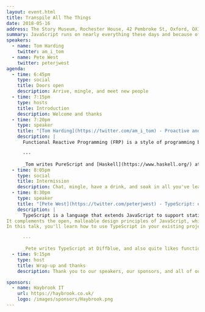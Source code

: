 ```yaml
---
layout: event.html
title: Transpile All The Things
date: 2018-05-16
address: The Story Museum, Rochester House, 42 Pembroke St, Oxford, OX11BP
summary: JavaScript runs on nearly everything these days and because of this, nearly everything compiles to JavaScript. This month we'll be taking a look at two languages that generate JavaScript - PureScript and TypeScript.
speakers:
  - name: Tom Harding
    twitter: am_i_tom
  - name: Pete West
    twitter: peterjwest
agenda:
  - time: 6:45pm
    type: social
    title: Doors open
    description: Arrive, mingle, and meet new people
  - time: 7:15pm
    type: hosts
    title: Introduction
    description: Welcome and thanks
  - time: 7:20pm
    type: speaker
    title: "[Tom Harding](https://twitter.com/am_i_tom) - Proactive and Reactive Behaviour"
    description: |
      Functional Reactive Programming (FRP) is a style of programming based on event streams such as system clock ticks, network traffic, or even keyboard input. In this talk we'll use [PureScript](http://www.purescript.org/), a compile-to-JS language, to explore the concepts of FRP, learn a little bit of functional programming, and build one or two exciting examples!

      ---

      _Tom writes PureScript and [Haskell](https://www.haskell.org/) at [Habito](https://www.habito.com/), a digital mortgage broker in London. He spends way too much of his free time getting excited by functional programming._
  - time: 8:05pm
    type: social
    title: Intermission
    description: Chat, mingle, have a drink, and soak in all you've learned so far.
  - time: 8:30pm
    type: speaker
    title: "[Pete West](https://twitter.com/peterjwest) - TypeScript: easy mode to challenge mode"
    description: |
      TypeScript is a language that extends JavaScript to support static typing. 
It complements the open, malleable design principles of JavaScript, while catching bugs and improving code understandability.
In this talk, you'll learn how to use TypeScript in your existing project and how you can iteratively improve your code with stronger typing.

      ---

      _Pete writes TypeScript at Diffblue, and also quite likes functional programming._
  - time: 9:15pm
    type: host
    title: Wrap-up and thanks
    description: Thank you to our speakers, our sponsors, and all of our attendees.

sponsors:
  - name: Haybrook IT
    url: https://haybrook.co.uk/
    logo: /images/sponsors/Haybrook.png
---
```

